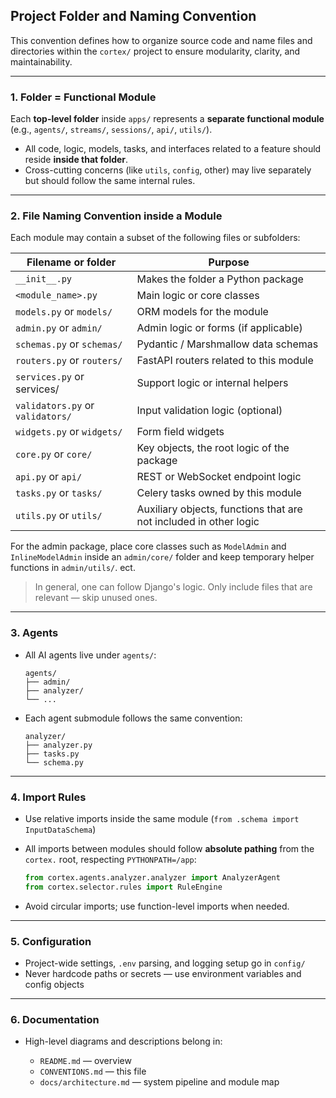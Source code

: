 ## Project Folder and Naming Convention

This convention defines how to organize source code and name files and directories within the `cortex/` project to ensure modularity, clarity, and maintainability.

---

### 1. Folder = Functional Module

Each **top-level folder** inside `apps/` represents a **separate functional module** (e.g., `agents/`, `streams/`, `sessions/`, `api/`, `utils/`).

* All code, logic, models, tasks, and interfaces related to a feature should reside **inside that folder**.
* Cross-cutting concerns (like `utils`, `config`, other) may live separately but should follow the same internal rules.

---

### 2. File Naming Convention inside a Module

Each module may contain a subset of the following files or subfolders:

| Filename or folder               | Purpose                                                           |
| -------------------------------- | ----------------------------------------------------------------- |
| `__init__.py`                    | Makes the folder a Python package                                 |
| `<module_name>.py`               | Main logic or core classes                                        |
| `models.py` or `models/`         | ORM models for the module                                         |
| `admin.py` or `admin/`           | Admin logic or forms (if applicable)                              |
| `schemas.py` or `schemas/`       | Pydantic / Marshmallow data schemas                               |
| `routers.py` or `routers/`       | FastAPI routers related to this module                            |
| `services.py` or services/       | Support logic or internal helpers                                 |
| `validators.py` or `validators/` | Input validation logic (optional)                                 |
| `widgets.py` or `widgets/`       | Form field widgets                                                |
| `core.py` or `core/`             | Key objects, the root logic of the package                        |
| `api.py` or `api/`               | REST or WebSocket endpoint logic                                  |
| `tasks.py` or `tasks/`           | Celery tasks owned by this module                                 |
| `utils.py` or `utils/`           | Auxiliary objects, functions that are not included in other logic |

For the admin package, place core classes such as ``ModelAdmin`` and
``InlineModelAdmin`` inside an ``admin/core/`` folder and keep temporary helper
functions in ``admin/utils/``.
ect.

> In general, one can follow Django's logic.
> Only include files that are relevant — skip unused ones.

---

### 3. Agents

* All AI agents live under `agents/`:

  ```
  agents/
  ├── admin/
  ├── analyzer/
  └── ...
  ```
* Each agent submodule follows the same convention:

  ```
  analyzer/
  ├── analyzer.py
  ├── tasks.py
  └── schema.py
  ```

---

### 4. Import Rules

* Use relative imports inside the same module (`from .schema import InputDataSchema`)

* All imports between modules should follow **absolute pathing** from the `cortex.` root, respecting `PYTHONPATH=/app`:

  ```python
  from cortex.agents.analyzer.analyzer import AnalyzerAgent
  from cortex.selector.rules import RuleEngine
  ```
* Avoid circular imports; use function-level imports when needed.


---

### 5. Configuration

* Project-wide settings, `.env` parsing, and logging setup go in `config/`
* Never hardcode paths or secrets — use environment variables and config objects

---

### 6. Documentation

* High-level diagrams and descriptions belong in:

  * `README.md` — overview
  * `CONVENTIONS.md` — this file
  * `docs/architecture.md` — system pipeline and module map
